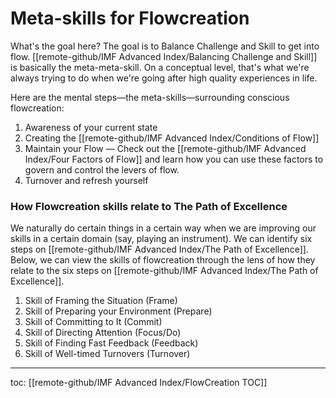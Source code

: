 # Meta-skills for Flowcreation
What's the goal here? The goal is to Balance Challenge and Skill to get into flow. [[remote-github/IMF Advanced Index/Balancing Challenge and Skill]] is basically the meta-meta-skill. On a conceptual level, that's what we're always trying to do when we're going after high quality experiences in life.

Here are the mental steps—the meta-skills—surrounding conscious flowcreation:

1. Awareness of your current state
2. Creating the [[remote-github/IMF Advanced Index/Conditions of Flow]]
3. Maintain your Flow — Check out the [[remote-github/IMF Advanced Index/Four Factors of Flow]] and learn how you can use these factors to govern and control the levers of flow.
4. Turnover and refresh yourself

### How Flowcreation skills relate to The Path of Excellence

We naturally do certain things in a certain way when we are improving our skills in a certain domain (say, playing an instrument). We can identify six steps on [[remote-github/IMF Advanced Index/The Path of Excellence]]. Below, we can view the skills of flowcreation through the lens of how they relate to the six steps on [[remote-github/IMF Advanced Index/The Path of Excellence]].

1. Skill of Framing the Situation (Frame)
2. Skill of Preparing your Environment (Prepare)
3. Skill of Committing to It (Commit)
4. Skill of Directing Attention (Focus/Do)
5. Skill of Finding Fast Feedback (Feedback)
6. Skill of Well-timed Turnovers (Turnover)

---
toc: [[remote-github/IMF Advanced Index/FlowCreation TOC]]

